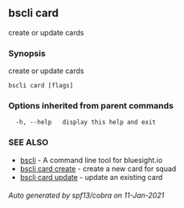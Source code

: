 ## bscli card

create or update cards

### Synopsis

create or update cards
	

```
bscli card [flags]
```

### Options inherited from parent commands

```
  -h, --help   display this help and exit
```

### SEE ALSO

* [bscli](bscli.md)	 - A command line tool for bluesight.io
* [bscli card create](bscli_card_create.md)	 - create a new card for squad
* [bscli card update](bscli_card_update.md)	 - update an existing card

###### Auto generated by spf13/cobra on 11-Jan-2021
